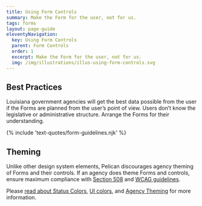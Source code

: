 ```yaml
---
title: Using Form Controls
summary: Make the Form for the user, not for us.
tags: forms
layout: page-guide
eleventyNavigation:
  key: Using Form Controls
  parent: Form Controls
  order: 1
  excerpt: Make the Form for the user, not for us.
  img: /img/illustrations/illus-using-form-controls.svg
---
```


## Best Practices

Louisiana government agencies will get the best data possible from the user if the Forms are planned from the user’s point of view. Users don’t know the legislative or administrative structure. Arrange the Forms for their understanding.

{% include 'text-quotes/form-guidelines.njk' %}
    
## Theming

Unlike other design system elements, Pelican discourages agency theming of Forms and their controls. If an agency does theme Forms and controls, ensure maximum compliance with <a href="https://www.section508.gov/" target="_blank">Section 508</a> and <a href="https://www.w3.org/TR/WCAG21/" target="_blank">WCAG guidelines</a>.

Please [read about Status Colors](/foundation/status-colors/), [UI colors](/foundation/ui-colors/), and [Agency Theming](/foundation/agency-theming/) for more information.
